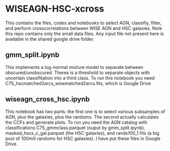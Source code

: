 # WISEAGN-HSC-xcross
This contains the files, codes and notebooks to select AGN, classifiy, filter, and perform crosscorrelations between WISE AGN and HSC galaxies. Note this repo contains only the small data files. Any input file not present here is available in the shared google drive folder.


## gmm_split.ipynb
This implements a log-normal mixture model to separate between obscured/unobscured. Theres is a threshold to separate objects with uncertain classifitation into a third class. To run this notebook you need C75_hscmatched2arcs_wisematched2arcs.fits, which is Google Drive


## wiseagn_cross_hsc.ipynb
This notebook has two parts: the first one is to select various subsamples of AGN, plus the galaxies, plus the randoms. The second actually calculates the CCFs and generate plots. To run you need the AGN catalog with classifications C75_gmmclass.parquet (ouput by gmm_split.ipynb), masked_hscx_c_gal.parquet (the HSC galaxies), and rands100_1.fits (a big pool of 100mill randoms for HSC galaxies). I have put these files in Google Drive.
